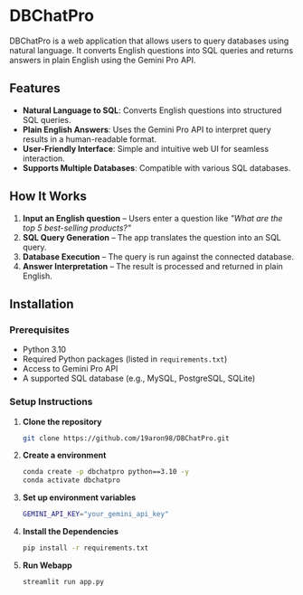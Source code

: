# DBChatPro

DBChatPro is a web application that allows users to query databases using natural language. It converts English questions into SQL queries and returns answers in plain English using the Gemini Pro API.

## Features

- **Natural Language to SQL**: Converts English questions into structured SQL queries.
- **Plain English Answers**: Uses the Gemini Pro API to interpret query results in a human-readable format.
- **User-Friendly Interface**: Simple and intuitive web UI for seamless interaction.
- **Supports Multiple Databases**: Compatible with various SQL databases.

## How It Works

1. **Input an English question** – Users enter a question like _"What are the top 5 best-selling products?"_
2. **SQL Query Generation** – The app translates the question into an SQL query.
3. **Database Execution** – The query is run against the connected database.
4. **Answer Interpretation** – The result is processed and returned in plain English.

## Installation

### Prerequisites

- Python 3.10
- Required Python packages (listed in `requirements.txt`)
- Access to Gemini Pro API
- A supported SQL database (e.g., MySQL, PostgreSQL, SQLite)

### Setup Instructions

1. **Clone the repository**
   ```bash
   git clone https://github.com/19aron98/DBChatPro.git
   ```
2. **Create a environment**
   ```bash
   conda create -p dbchatpro python==3.10 -y
   conda activate dbchatpro
   ```
3. **Set up environment variables**
   ```bash
   GEMINI_API_KEY="your_gemini_api_key"
   ```
4. **Install the Dependencies**
   ```bash
   pip install -r requirements.txt
   ```
5. **Run Webapp**
   ```bash
   streamlit run app.py
   ```

